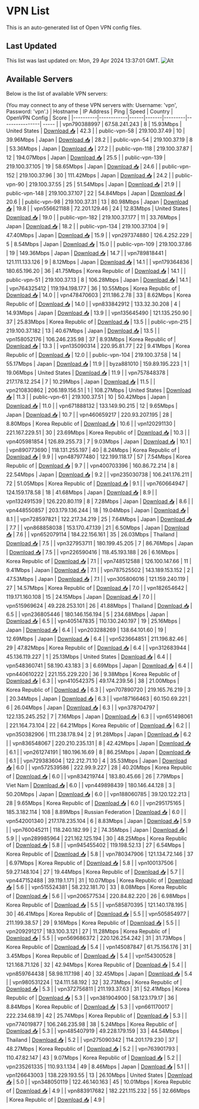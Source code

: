 # VPN List

This is an auto-generated list of Open VPN config files.

## Last Updated

This list was last updated on: Mon, 29 Apr 2024 13:37:01 GMT.
![Alt](https://repobeats.axiom.co/api/embed/186b98318ef1479477931607c1ad7d823f12451f.svg "Repobeats analytics image")

## Available Servers

Below is the list of available VPN servers:

(You may connect to any of these VPN servers with: Username: 'vpn', Password: 'vpn'.)
| Hostname | IP Address | Ping | Speed | Country | OpenVPN Config | Score |
|----------|------------|------|-------|---------|----------------| ----- |
| vpn790388997 | 67.58.241.243 | 8 | 15.93Mbps | United States | [Download 📥](./configs/server_0_US.ovpn) | 42.3 |
| public-vpn-58 | 219.100.37.49 | 10 | 39.96Mbps | Japan | [Download 📥](./configs/server_1_JP.ovpn) | 28.2 |
| public-vpn-54 | 219.100.37.19 | 8 | 53.36Mbps | Japan | [Download 📥](./configs/server_2_JP.ovpn) | 27.2 |
| public-vpn-118 | 219.100.37.87 | 12 | 194.07Mbps | Japan | [Download 📥](./configs/server_3_JP.ovpn) | 25.5 |
| public-vpn-139 | 219.100.37.105 | 19 | 58.65Mbps | Japan | [Download 📥](./configs/server_4_JP.ovpn) | 24.6 |
| public-vpn-152 | 219.100.37.96 | 30 | 111.42Mbps | Japan | [Download 📥](./configs/server_5_JP.ovpn) | 24.2 |
| public-vpn-90 | 219.100.37.55 | 25 | 51.54Mbps | Japan | [Download 📥](./configs/server_6_JP.ovpn) | 21.9 |
| public-vpn-148 | 219.100.37.107 | 22 | 54.84Mbps | Japan | [Download 📥](./configs/server_7_JP.ovpn) | 20.6 |
| public-vpn-98 | 219.100.37.31 | 13 | 80.98Mbps | Japan | [Download 📥](./configs/server_8_JP.ovpn) | 19.8 |
| vpn556621188 | 72.201.129.46 | 24 | 12.83Mbps | United States | [Download 📥](./configs/server_9_US.ovpn) | 19.0 |
| public-vpn-182 | 219.100.37.177 | 11 | 33.76Mbps | Japan | [Download 📥](./configs/server_10_JP.ovpn) | 18.2 |
| public-vpn-134 | 219.100.37.104 | 9 | 47.40Mbps | Japan | [Download 📥](./configs/server_11_JP.ovpn) | 15.9 |
| vpn297374880 | 126.4.252.229 | 5 | 8.54Mbps | Japan | [Download 📥](./configs/server_12_JP.ovpn) | 15.0 |
| public-vpn-109 | 219.100.37.86 | 19 | 149.36Mbps | Japan | [Download 📥](./configs/server_13_JP.ovpn) | 14.7 |
| vpn789818441 | 121.111.133.126 | 9 | 8.12Mbps | Japan | [Download 📥](./configs/server_14_JP.ovpn) | 14.1 |
| vpn179364836 | 180.65.196.20 | 36 | 41.75Mbps | Korea Republic of | [Download 📥](./configs/server_15_KR.ovpn) | 14.1 |
| public-vpn-51 | 219.100.37.13 | 8 | 106.28Mbps | Japan | [Download 📥](./configs/server_16_JP.ovpn) | 14.1 |
| vpn764325412 | 119.194.198.177 | 36 | 10.55Mbps | Korea Republic of | [Download 📥](./configs/server_17_KR.ovpn) | 14.0 |
| vpn478470603 | 211.186.2.78 | 33 | 8.62Mbps | Korea Republic of | [Download 📥](./configs/server_18_KR.ovpn) | 14.0 |
| vpn833842912 | 133.32.30.208 | 4 | 14.93Mbps | Japan | [Download 📥](./configs/server_19_JP.ovpn) | 13.9 |
| vpn135645490 | 121.135.250.90 | 37 | 25.83Mbps | Korea Republic of | [Download 📥](./configs/server_20_KR.ovpn) | 13.5 |
| public-vpn-215 | 219.100.37.182 | 13 | 40.67Mbps | Japan | [Download 📥](./configs/server_21_JP.ovpn) | 13.5 |
| vpn158052176 | 106.246.235.98 | 37 | 8.93Mbps | Korea Republic of | [Download 📥](./configs/server_22_KR.ovpn) | 13.3 |
| vpn135090314 | 220.95.81.77 | 22 | 9.41Mbps | Korea Republic of | [Download 📥](./configs/server_23_KR.ovpn) | 12.0 |
| public-vpn-104 | 219.100.37.58 | 14 | 55.17Mbps | Japan | [Download 📥](./configs/server_24_JP.ovpn) | 11.9 |
| byza881010 | 159.89.195.223 | 1 | 19.06Mbps | United States | [Download 📥](./configs/server_25_US.ovpn) | 11.9 |
| vpn757848378 | 217.178.12.254 | 7 | 10.29Mbps | Japan | [Download 📥](./configs/server_26_JP.ovpn) | 11.5 |
| vpn210830862 | 206.189.156.51 | 1 | 108.27Mbps | United States | [Download 📥](./configs/server_27_US.ovpn) | 11.3 |
| public-vpn-61 | 219.100.37.51 | 10 | 50.42Mbps | Japan | [Download 📥](./configs/server_28_JP.ovpn) | 11.0 |
| vpn671888132 | 133.149.90.215 | 12 | 9.65Mbps | Japan | [Download 📥](./configs/server_29_JP.ovpn) | 10.7 |
| vpn460659217 | 220.93.207.195 | 28 | 8.80Mbps | Korea Republic of | [Download 📥](./configs/server_30_KR.ovpn) | 10.6 |
| vpn120291130 | 221.167.229.51 | 30 | 23.69Mbps | Korea Republic of | [Download 📥](./configs/server_31_KR.ovpn) | 10.3 |
| vpn405981854 | 126.89.255.73 | 7 | 9.03Mbps | Japan | [Download 📥](./configs/server_32_JP.ovpn) | 10.1 |
| vpn890773690 | 118.131.255.197 | 40 | 8.24Mbps | Korea Republic of | [Download 📥](./configs/server_33_KR.ovpn) | 9.9 |
| vpn487977480 | 122.199.118.17 | 57 | 7.54Mbps | Korea Republic of | [Download 📥](./configs/server_34_KR.ovpn) | 9.7 |
| vpn400703396 | 160.86.72.214 | 8 | 22.54Mbps | Japan | [Download 📥](./configs/server_35_JP.ovpn) | 9.2 |
| vpn235030738 | 106.241.176.211 | 72 | 51.05Mbps | Korea Republic of | [Download 📥](./configs/server_36_KR.ovpn) | 9.1 |
| vpn760664947 | 124.159.178.58 | 18 | 41.68Mbps | Japan | [Download 📥](./configs/server_37_JP.ovpn) | 8.9 |
| vpn132491539 | 126.220.80.119 | 8 | 7.28Mbps | Japan | [Download 📥](./configs/server_38_JP.ovpn) | 8.6 |
| vpn448550857 | 203.179.136.244 | 18 | 19.04Mbps | Japan | [Download 📥](./configs/server_39_JP.ovpn) | 8.1 |
| vpn728597821 | 122.217.34.219 | 25 | 7.64Mbps | Japan | [Download 📥](./configs/server_40_JP.ovpn) | 7.7 |
| vpn868858038 | 153.170.47.139 | 21 | 6.50Mbps | Japan | [Download 📥](./configs/server_41_JP.ovpn) | 7.6 |
| vpn652079114 | 184.22.156.161 | 35 | 26.03Mbps | Thailand | [Download 📥](./configs/server_42_TH.ovpn) | 7.5 |
| vpn327953711 | 180.199.45.205 | 7 | 86.76Mbps | Japan | [Download 📥](./configs/server_43_JP.ovpn) | 7.5 |
| vpn226590416 | 118.45.193.188 | 26 | 6.16Mbps | Korea Republic of | [Download 📥](./configs/server_44_KR.ovpn) | 7.1 |
| vpn748512588 | 126.100.147.66 | 11 | 9.41Mbps | Japan | [Download 📥](./configs/server_45_JP.ovpn) | 7.1 |
| vpn787525502 | 143.189.153.152 | 2 | 47.53Mbps | Japan | [Download 📥](./configs/server_46_JP.ovpn) | 7.1 |
| vpn305806016 | 121.159.240.119 | 27 | 14.57Mbps | Korea Republic of | [Download 📥](./configs/server_47_KR.ovpn) | 7.0 |
| vpn182654642 | 119.171.160.108 | 15 | 24.15Mbps | Japan | [Download 📥](./configs/server_48_JP.ovpn) | 7.0 |
| vpn515969624 | 49.228.253.101 | 26 | 41.88Mbps | Thailand | [Download 📥](./configs/server_49_TH.ovpn) | 6.5 |
| vpn236805446 | 180.146.156.194 | 5 | 234.68Mbps | Japan | [Download 📥](./configs/server_50_JP.ovpn) | 6.5 |
| vpn405147835 | 110.130.240.197 | 19 | 25.16Mbps | Japan | [Download 📥](./configs/server_51_JP.ovpn) | 6.4 |
| vpn203288269 | 138.64.101.60 | 19 | 12.69Mbps | Japan | [Download 📥](./configs/server_52_JP.ovpn) | 6.4 |
| vpn523664851 | 211.196.82.46 | 29 | 47.82Mbps | Korea Republic of | [Download 📥](./configs/server_53_KR.ovpn) | 6.4 |
| vpn312683944 | 45.136.119.227 | 1 | 25.13Mbps | United States | [Download 📥](./configs/server_54_US.ovpn) | 6.4 |
| vpn548360741 | 58.190.43.183 | 3 | 6.69Mbps | Japan | [Download 📥](./configs/server_55_JP.ovpn) | 6.4 |
| vpn440610222 | 221.155.229.220 | 36 | 9.38Mbps | Korea Republic of | [Download 📥](./configs/server_56_KR.ovpn) | 6.3 |
| vpn410542375 | 49.174.239.56 | 38 | 21.00Mbps | Korea Republic of | [Download 📥](./configs/server_57_KR.ovpn) | 6.3 |
| vpn707890720 | 219.165.76.219 | 3 | 20.34Mbps | Japan | [Download 📥](./configs/server_58_JP.ovpn) | 6.3 |
| vpn187166463 | 60.150.69.221 | 6 | 26.04Mbps | Japan | [Download 📥](./configs/server_59_JP.ovpn) | 6.3 |
| vpn378704797 | 122.135.245.252 | 7 | 7.16Mbps | Japan | [Download 📥](./configs/server_60_JP.ovpn) | 6.3 |
| vpn651498061 | 221.164.73.104 | 22 | 64.21Mbps | Korea Republic of | [Download 📥](./configs/server_61_KR.ovpn) | 6.2 |
| vpn350382906 | 111.238.178.94 | 2 | 91.28Mbps | Japan | [Download 📥](./configs/server_62_JP.ovpn) | 6.2 |
| vpn836548067 | 220.210.235.131 | 8 | 42.42Mbps | Japan | [Download 📥](./configs/server_63_JP.ovpn) | 6.1 |
| vpn261274191 | 180.196.16.69 | 8 | 86.25Mbps | Japan | [Download 📥](./configs/server_64_JP.ovpn) | 6.1 |
| vpn729383604 | 122.212.71.10 | 4 | 35.53Mbps | Japan | [Download 📥](./configs/server_65_JP.ovpn) | 6.0 |
| vpn572539586 | 222.99.9.227 | 28 | 40.20Mbps | Korea Republic of | [Download 📥](./configs/server_66_KR.ovpn) | 6.0 |
| vpn834219744 | 183.80.45.66 | 26 | 7.79Mbps | Viet Nam | [Download 📥](./configs/server_67_VN.ovpn) | 6.0 |
| vpn449898439 | 180.146.44.128 | 3 | 50.20Mbps | Japan | [Download 📥](./configs/server_68_JP.ovpn) | 6.0 |
| vpn188060785 | 39.120.122.213 | 28 | 9.65Mbps | Korea Republic of | [Download 📥](./configs/server_69_KR.ovpn) | 6.0 |
| vpn295175165 | 185.3.182.114 | 108 | 8.89Mbps | Russian Federation | [Download 📥](./configs/server_70_RU.ovpn) | 6.0 |
| vpn542001340 | 217.178.235.104 | 6 | 8.83Mbps | Japan | [Download 📥](./configs/server_71_JP.ovpn) | 5.9 |
| vpn760045211 | 118.240.182.99 | 2 | 74.35Mbps | Japan | [Download 📥](./configs/server_72_JP.ovpn) | 5.9 |
| vpn289985964 | 221.162.125.194 | 30 | 48.25Mbps | Korea Republic of | [Download 📥](./configs/server_73_KR.ovpn) | 5.8 |
| vpn945455402 | 119.198.52.13 | 27 | 6.54Mbps | Korea Republic of | [Download 📥](./configs/server_74_KR.ovpn) | 5.8 |
| vpn780347906 | 121.134.72.146 | 37 | 6.97Mbps | Korea Republic of | [Download 📥](./configs/server_75_KR.ovpn) | 5.8 |
| vpn100137506 | 59.27.148.104 | 27 | 19.44Mbps | Korea Republic of | [Download 📥](./configs/server_76_KR.ovpn) | 5.7 |
| vpn447152488 | 39.119.1.171 | 31 | 10.07Mbps | Korea Republic of | [Download 📥](./configs/server_77_KR.ovpn) | 5.6 |
| vpn515524381 | 58.232.181.70 | 33 | 8.08Mbps | Korea Republic of | [Download 📥](./configs/server_78_KR.ovpn) | 5.6 |
| vpn206577534 | 220.84.82.220 | 26 | 6.98Mbps | Korea Republic of | [Download 📥](./configs/server_79_KR.ovpn) | 5.5 |
| vpn585870395 | 121.140.178.195 | 30 | 46.41Mbps | Korea Republic of | [Download 📥](./configs/server_80_KR.ovpn) | 5.5 |
| vpn505854977 | 211.199.38.57 | 29 | 9.16Mbps | Korea Republic of | [Download 📥](./configs/server_81_KR.ovpn) | 5.5 |
| vpn209291217 | 183.100.3.121 | 27 | 11.28Mbps | Korea Republic of | [Download 📥](./configs/server_82_KR.ovpn) | 5.5 |
| vpn569686372 | 220.126.254.242 | 31 | 31.73Mbps | Korea Republic of | [Download 📥](./configs/server_83_KR.ovpn) | 5.4 |
| vpn145087847 | 61.75.156.176 | 31 | 3.45Mbps | Korea Republic of | [Download 📥](./configs/server_84_KR.ovpn) | 5.4 |
| vpn154300528 | 121.168.71.126 | 32 | 42.94Mbps | Korea Republic of | [Download 📥](./configs/server_85_KR.ovpn) | 5.4 |
| vpn859764438 | 58.98.117.198 | 40 | 32.45Mbps | Japan | [Download 📥](./configs/server_86_JP.ovpn) | 5.4 |
| vpn980531224 | 124.111.58.192 | 32 | 32.73Mbps | Korea Republic of | [Download 📥](./configs/server_87_KR.ovpn) | 5.3 |
| vpn372756811 | 211.193.37.63 | 31 | 52.41Mbps | Korea Republic of | [Download 📥](./configs/server_88_KR.ovpn) | 5.3 |
| vpn381904900 | 58.123.179.17 | 36 | 8.84Mbps | Korea Republic of | [Download 📥](./configs/server_89_KR.ovpn) | 5.3 |
| vpn661170017 | 222.234.68.19 | 42 | 25.74Mbps | Korea Republic of | [Download 📥](./configs/server_90_KR.ovpn) | 5.3 |
| vpn774019877 | 106.246.235.98 | 38 | 5.24Mbps | Korea Republic of | [Download 📥](./configs/server_91_KR.ovpn) | 5.3 |
| vpn485407919 | 49.228.179.159 | 33 | 44.54Mbps | Thailand | [Download 📥](./configs/server_92_TH.ovpn) | 5.2 |
| vpn275090342 | 114.201.179.230 | 37 | 48.27Mbps | Korea Republic of | [Download 📥](./configs/server_93_KR.ovpn) | 5.2 |
| vpn763901793 | 110.47.82.147 | 43 | 9.07Mbps | Korea Republic of | [Download 📥](./configs/server_94_KR.ovpn) | 5.2 |
| vpn235261335 | 110.93.1.134 | 49 | 8.46Mbps | Japan | [Download 📥](./configs/server_95_JP.ovpn) | 5.1 |
| vpn126643003 | 138.229.193.55 | 13 | 26.10Mbps | United States | [Download 📥](./configs/server_96_US.ovpn) | 5.0 |
| vpn348050119 | 122.46.140.163 | 45 | 10.01Mbps | Korea Republic of | [Download 📥](./configs/server_97_KR.ovpn) | 4.9 |
| vpn883917682 | 182.221.115.232 | 55 | 32.66Mbps | Korea Republic of | [Download 📥](./configs/server_98_KR.ovpn) | 4.9 |
